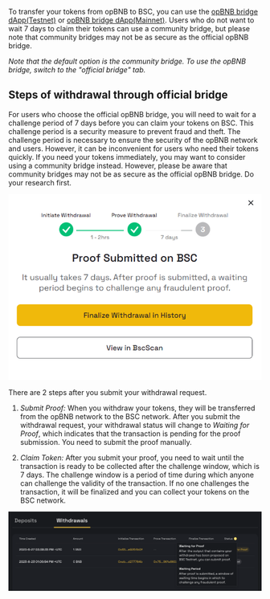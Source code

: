 To transfer your tokens from opBNB to BSC, you can use the [opBNB bridge dApp(Testnet)](https://opbnb-testnet-bridge.bnbchain.org/) or [opBNB bridge dApp(Mainnet)](https://opbnb-bridge.bnbchain.org). Users who do not want to wait 7 days to claim their tokens can use a community bridge, but please note that community bridges may not be as secure as the official opBNB bridge.

*Note that the default option is the community bridge. To use the opBNB bridge, switch to the "official bridge" tab.*

## Steps of withdrawal through official bridge 

For users who choose the official opBNB bridge, you will need to wait for a challenge period of 7 days before you can claim your tokens on BSC. This challenge period is a security measure to prevent fraud and theft. The challenge period is necessary to ensure the security of the opBNB network and users. However, it can be inconvenient for users who need their tokens quickly. If you need your tokens immediately, you may want to consider using a community bridge instead. However, please be aware that community bridges may not be as secure as the official opBNB bridge. Do your research first.

![img](../img/withdraw-confirm-details.png)

There are 2 steps after you submit your withdrawal request. 

1. *Submit Proof:* When you withdraw your tokens, they will be transferred from the opBNB network to the BSC network. After you submit the withdrawal request, your withdrawal status will change to *Waiting for Proof*, which indicates that the transaction is pending for the proof submission. You need to submit the proof manually.

2. *Claim Token:* After you submit your proof, you need to wait until the transaction is ready to be collected after the challenge window, which is 7 days. The challenge window is a period of time during which anyone can challenge the validity of the transaction. If no one challenges the transaction, it will be finalized and you can collect your tokens on the BSC network.

![withdraw-status](../img/withdraw-status.png)

